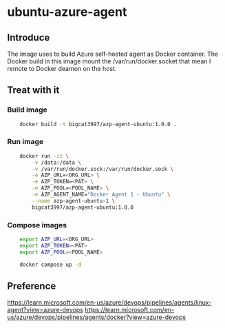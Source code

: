 # ubuntu-azure-agent

## Introduce

The image uses to build Azure self-hosted agent as Docker container. The Docker build in this image mount the /var/run/docker.socket that mean I remote to Docker deamon on the host.

## Treat with it

### Build image

```bash
    docker build -t bigcat3997/azp-agent-ubuntu:1.0.0 .
```

### Run image

```bash
    docker run -it \
        -v /data:/data \
        -v /var/run/docker.sock:/var/run/docker.sock \
        -e AZP_URL=<ORG_URL> \
        -e AZP_TOKEN=<PAT> \
        -e AZP_POOL=<POOL_NAME> \
        -e AZP_AGENT_NAME="Docker Agent 1 - Ubuntu" \
        --name azp-agent-ubuntu-1 \
        bigcat3997/azp-agent-ubuntu:1.0.0
```

### Compose images

```bash
    export AZP_URL=<ORG_URL>
    export AZP_TOKEN=<PAT>
    export AZP_POOL=<POOL_NAME>

    docker compose up -d
```

## Preference

https://learn.microsoft.com/en-us/azure/devops/pipelines/agents/linux-agent?view=azure-devops
https://learn.microsoft.com/en-us/azure/devops/pipelines/agents/docker?view=azure-devops
